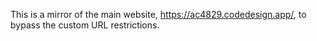 This is a mirror of the main website, https://ac4829.codedesign.app/, to bypass the custom URL restrictions.
